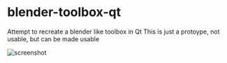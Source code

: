 # blender-toolbox-qt
Attempt to recreate a blender like toolbox in Qt
This is just a protoype, not usable, but can be made usable

![screenshot](https://i.ibb.co/N7y6WQY/Screenshot.png)
